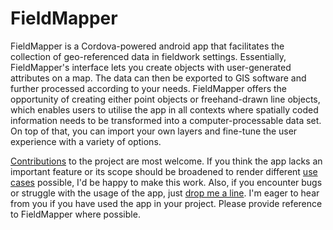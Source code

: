 # FieldMapper

FieldMapper is a Cordova-powered android app that facilitates the collection of geo-referenced data in fieldwork settings. Essentially, FieldMapper's interface lets you create objects with user-generated attributes on a map. The data can then be exported to GIS software and further processed according to your needs. FieldMapper offers the opportunity of creating either point objects or freehand-drawn line objects, which enables users to utilise the app in all contexts where spatially coded information needs to be transformed into a computer-processable data set. On top of that, you can import your own layers and fine-tune the user experience with a variety of options.

[Contributions](CONTRIBUTING.md) to the project are most welcome. If you think the app lacks an important feature or its scope should be broadened to render different [use cases](docs/use_cases.md) possible, I'd be happy to make this work. Also, if you encounter bugs or struggle with the usage of the app, just [drop me a line](mailto:felix-schott@gmx.de). I'm eager to hear from you if you have used the app in your project. Please provide reference to FieldMapper where possible.
